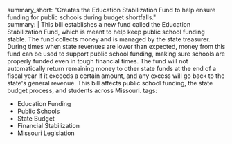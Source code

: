 summary_short: "Creates the Education Stabilization Fund to help ensure funding for public schools during budget shortfalls."  
summary: |
  This bill establishes a new fund called the Education Stabilization Fund, which is meant to help keep public school funding stable. The fund collects money and is managed by the state treasurer. During times when state revenues are lower than expected, money from this fund can be used to support public school funding, making sure schools are properly funded even in tough financial times. The fund will not automatically return remaining money to other state funds at the end of a fiscal year if it exceeds a certain amount, and any excess will go back to the state's general revenue. This bill affects public school funding, the state budget process, and students across Missouri.
tags:
  - Education Funding
  - Public Schools
  - State Budget
  - Financial Stabilization
  - Missouri Legislation
